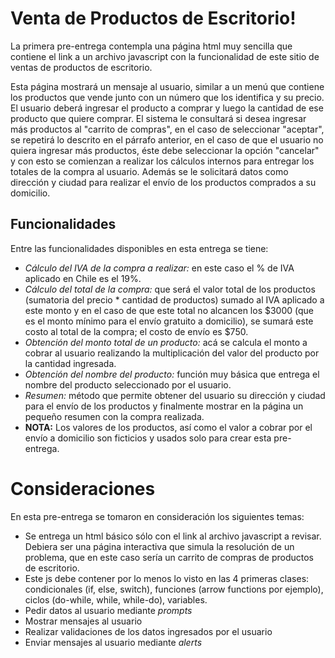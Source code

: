 # Venta de Productos de Escritorio!

La primera pre-entrega contempla una página html muy sencilla que contiene el link a un archivo javascript con la funcionalidad de este sitio de ventas de productos de escritorio.

Esta página mostrará un mensaje al usuario, similar a un menú que contiene los productos que vende junto con un número que los identifica y su precio. El usuario deberá ingresar el producto a comprar y luego la cantidad de ese producto que quiere comprar. 
El sistema le consultará si desea ingresar más productos al "carrito de compras", en el caso de seleccionar "aceptar", se repetirá lo descrito en el párrafo anterior, en el caso de que el usuario no quiera ingresar más productos, éste debe seleccionar la opción "cancelar" y con esto se comienzan a realizar los cálculos internos para entregar los totales de la compra al usuario. Además se le solicitará datos como dirección y ciudad para realizar el envío de los productos comprados a su domicilio.

## Funcionalidades
Entre las funcionalidades disponibles en esta entrega se tiene:

* _Cálculo del IVA de la compra a realizar:_ en este caso el % de IVA aplicado en Chile es el 19%.
* _Cálculo del total de la compra:_ que será el valor total de los productos (sumatoria del precio * cantidad de productos) sumado al IVA aplicado a este monto y en el caso de que este total no alcancen los $3000 (que es el monto mínimo para el envío gratuito a domicilio), se sumará este costo al total de la compra; el costo de envío es $750.
* _Obtención del monto total de un producto:_ acá se calcula el monto a cobrar al usuario realizando la multiplicación del valor del producto por la cantidad ingresada.
* _Obtención del nombre del producto:_ función muy básica que entrega el nombre del producto seleccionado por el usuario.
* _Resumen:_ método que permite obtener del usuario su dirección y ciudad para el envío de los productos y finalmente mostrar en la página un pequeño resumen con la compra realizada.
* **NOTA:** Los valores de los productos, así como el valor a cobrar por el envío a domicilio son ficticios y usados solo para crear esta pre-entrega.


# Consideraciones

En esta pre-entrega se tomaron en consideración los siguientes temas:

- Se entrega un html básico sólo con el link al archivo javascript a revisar. Debiera ser una página interactiva que simula la resolución de un problema, que en este caso sería un carrito de compras de productos de escritorio.
- Este js debe contener por lo menos lo visto en las 4 primeras clases: condicionales (if, else, switch), funciones (arrow functions por ejemplo), ciclos (do-while, while, while-do), variables.
- Pedir datos al usuario mediante _prompts_
- Mostrar mensajes al usuario
- Realizar validaciones de los datos ingresados por el usuario
- Enviar mensajes al usuario mediante _alerts_